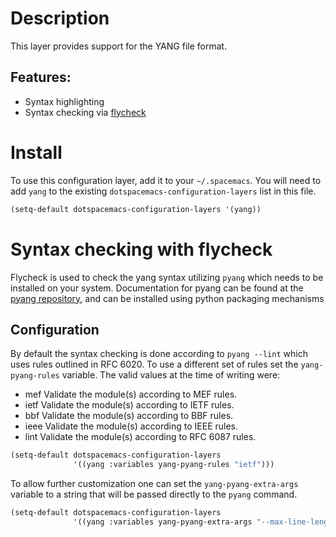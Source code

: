 # Description

This layer provides support for the YANG file format.

## Features:

-   Syntax highlighting
-   Syntax checking via
    [flycheck](http://www.flycheck.org/en/latest/languages.html#yaml)

# Install

To use this configuration layer, add it to your `~/.spacemacs`. You will
need to add `yang` to the existing `dotspacemacs-configuration-layers`
list in this file.

``` commonlisp
(setq-default dotspacemacs-configuration-layers '(yang))
```

# Syntax checking with flycheck

Flycheck is used to check the yang syntax utilizing `pyang` which needs
to be installed on your system. Documentation for pyang can be found at
the [pyang repository](https://github.com/mbj4668/pyang), and can be
installed using python packaging mechanisms

## Configuration

By default the syntax checking is done according to `pyang --lint` which
uses rules outlined in RFC 6020. To use a different set of rules set the
`yang-pyang-rules` variable. The valid values at the time of writing
were:

-   mef Validate the module(s) according to MEF rules.
-   ietf Validate the module(s) according to IETF rules.
-   bbf Validate the module(s) according to BBF rules.
-   ieee Validate the module(s) according to IEEE rules.
-   lint Validate the module(s) according to RFC 6087 rules.

``` commonlisp
(setq-default dotspacemacs-configuration-layers
              '((yang :variables yang-pyang-rules "ietf")))
```

To allow further customization one can set the `yang-pyang-extra-args`
variable to a string that will be passed directly to the `pyang`
command.

``` commonlisp
(setq-default dotspacemacs-configuration-layers
              '((yang :variables yang-pyang-extra-args "--max-line-length=69")))
```
